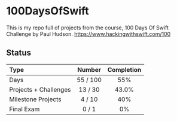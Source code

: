 # 100DaysOfSwift

This is my repo full of projects from the course, 100 Days Of Swift Challenge by Paul Hudson.
https://www.hackingwithswift.com/100

## Status

Type               | Number  | Completion
:---               |  :---:  |   :---:
Days           |  55 / 100 | 55%
Projects + Challenges |  13 / 30 | 43.0%
Milestone Projects |  4 / 10 | 40%
Final Exam         |  0 / 1  | 0%

